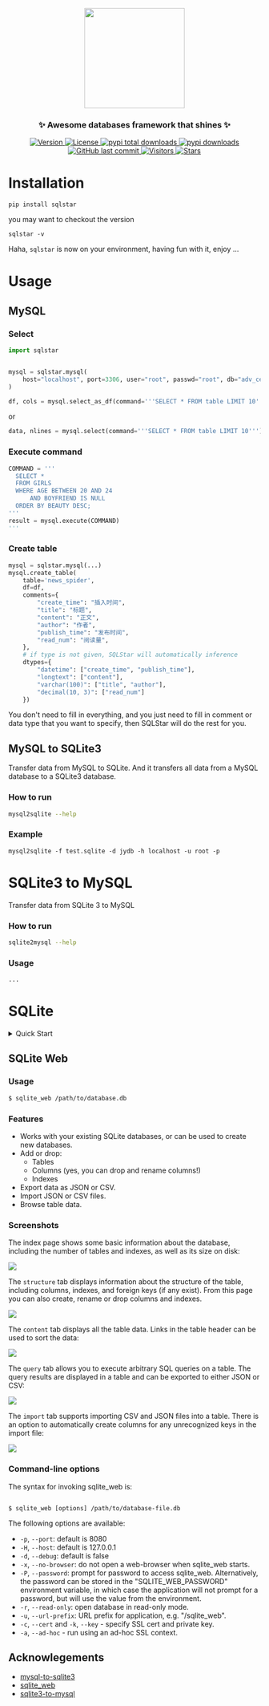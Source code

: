 <p align="center">
    <img width="200" src="https://cdn.jsdelivr.net/gh/szj2ys/sqlstar/sqlstar/logo.png"/>
</p>

<h3 align="center">
    <p>✨ Awesome databases framework that shines ✨</p>
</h3>

<p align="center">
    <a href="https://python.org/pypi/sqlstar">
        <img src="https://badge.fury.io/py/sqlstar.svg" alt="Version"/>
    </a>
    <a href="https://python.org/pypi/sqlstar">
        <img src="https://img.shields.io/pypi/l/sqlstar.svg?color=orange" alt="License"/>
    </a>
    <a href="https://python.org/pypi/sqlstar">
        <img src="https://static.pepy.tech/badge/sqlstar?color=blue" alt="pypi total downloads"/>
    </a>
    <a href="https://python.org/pypi/sqlstar">
        <img src="https://img.shields.io/pypi/dm/sqlstar?color=blue" alt="pypi downloads"/>
    </a>
    <a href="https://python.org/pypi/sqlstar">
        <img src="https://img.shields.io/github/last-commit/szj2ys/sqlstar?color=blue" alt="GitHub last commit"/>
    </a>
    <a href="https://github.com/szj2ys/sqlstar">
        <img src="https://visitor-badge.glitch.me/badge?page_id=szj2ys.sqlstar" alt="Visitors"/>
    </a>
    <a href="https://github.com/szj2ys/sqlstar">
        <img src="https://img.shields.io/github/stars/szj2ys/sqlstar?style=social" alt="Stars"/>
    </a>
</p>

# Installation
```shell
pip install sqlstar
```
you may want to checkout the version
```shell
sqlstar -v
```
Haha, `sqlstar` is now on your environment, having fun with it, enjoy ...

# Usage
## MySQL
### Select 
```python
import sqlstar


mysql = sqlstar.mysql(
    host="localhost", port=3306, user="root", passwd="root", db="adv_center"
)

df, cols = mysql.select_as_df(command='''SELECT * FROM table LIMIT 10''')
```
or
```python
data, nlines = mysql.select(command='''SELECT * FROM table LIMIT 10''')
```

### Execute command
```python
COMMAND = '''
  SELECT *
  FROM GIRLS
  WHERE AGE BETWEEN 20 AND 24
      AND BOYFRIEND IS NULL
  ORDER BY BEAUTY DESC;
'''
result = mysql.execute(COMMAND)
'''
```

### Create table

```python
mysql = sqlstar.mysql(...)
mysql.create_table(
    table='news_spider',
    df=df,
    comments={
        "create_time": "插入时间",
        "title": "标题",
        "content": "正文",
        "author": "作者",
        "publish_time": "发布时间",
        "read_num": "阅读量",
    },
    # if type is not given, SQLStar will automatically inference
    dtypes={
        "datetime": ["create_time", "publish_time"],
        "longtext": ["content"],
        "varchar(100)": ["title", "author"],
        "decimal(10, 3)": ["read_num"]
    })
```
You don't need to fill in everything, and you just need to fill in 
comment or data type that you want to specify, then 
SQLStar will do the rest for you.

## MySQL to SQLite3

Transfer data from MySQL to SQLite.
And it transfers all data from a MySQL database to a SQLite3 database.


### How to run

```bash
mysql2sqlite --help
```


### Example
```
mysql2sqlite -f test.sqlite -d jydb -h localhost -u root -p
```

# SQLite3 to MySQL
Transfer data from SQLite 3 to MySQL
### How to run

```bash
sqlite2mysql --help
```

### Usage
```shell
...
```
# SQLite

<details>
  <summary>Quick Start</summary>

```python
import sqlstar

if __name__ == '__main__':
    sqliting = sqlstar.sqlite("./test.db")
    sqliting.execute("CREATE TABLE IF NOT EXISTS tester (timestamp DATETIME, uuid TEXT)")
    sqliting.execute("INSERT into tester values (?, ?)", ("2010-01-01 13:00:00", "bow"))
    sqliting.execute("INSERT into tester values (?, ?)", ("2011-02-02 14:14:14", "dog"))

    results, cols = sqliting.select_as_df("SELECT * from tester")
    print(results)
    print(cols)

    sqliting.close()
```

</details>

## SQLite Web
### Usage

```sh
$ sqlite_web /path/to/database.db
```

### Features


* Works with your existing SQLite databases, or can be used to create new databases.
* Add or drop:
  * Tables
  * Columns (yes, you can drop and rename columns!)
  * Indexes
* Export data as JSON or CSV.
* Import JSON or CSV files.
* Browse table data.

### Screenshots

The index page shows some basic information about the database, including the number of tables and indexes, as well as its size on disk:

![](http://media.charlesleifer.com/blog/photos/s1415479324.32.png)

The `structure` tab displays information about the structure of the table, including columns, indexes, and foreign keys (if any exist). From this page you can also create, rename or drop columns and indexes.

![](http://media.charlesleifer.com/blog/photos/s1415479418.23.png)

The `content` tab displays all the table data. Links in the table header can be used to sort the data:

![](http://media.charlesleifer.com/blog/photos/s1415479502.61.png)

The `query` tab allows you to execute arbitrary SQL queries on a table. The query results are displayed in a table and can be exported to either JSON or CSV:

![](http://media.charlesleifer.com/blog/photos/s1415487149.3.png)

The `import` tab supports importing CSV and JSON files into a table. There is an option to automatically create columns for any unrecognized keys in the import file:

![](http://media.charlesleifer.com/blog/photos/s1415479625.44.png)

### Command-line options

The syntax for invoking sqlite_web is:

```console

$ sqlite_web [options] /path/to/database-file.db
```

The following options are available:

* ``-p``, ``--port``: default is 8080
* ``-H``, ``--host``: default is 127.0.0.1
* ``-d``, ``--debug``: default is false
* ``-x``, ``--no-browser``: do not open a web-browser when sqlite_web starts.
* ``-P``, ``--password``: prompt for password to access sqlite_web.
  Alternatively, the password can be stored in the "SQLITE_WEB_PASSWORD"
  environment variable, in which case the application will not prompt for a
  password, but will use the value from the environment.
* ``-r``, ``--read-only``: open database in read-only mode.
* ``-u``, ``--url-prefix``: URL prefix for application, e.g. "/sqlite_web".
* ``-c``, ``--cert`` and ``-k``, ``--key`` - specify SSL cert and private key.
* ``-a``, ``--ad-hoc`` - run using an ad-hoc SSL context.


## Acknowlegements
- [mysql-to-sqlite3](https://github.com/techouse/mysql-to-sqlite3)
- [sqlite_web](https://github.com/coleifer/sqlite-web)
- [sqlite3-to-mysql](https://github.com/techouse/sqlite3-to-mysql)







